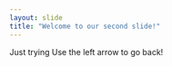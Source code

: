 ```yaml
---
layout: slide
title: "Welcome to our second slide!"
---
```

Just trying
Use the left arrow to go back!
